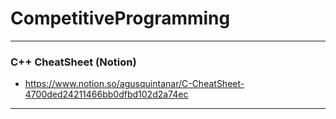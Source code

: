# CompetitiveProgramming

 ---

### C++ CheatSheet (Notion)

* https://www.notion.so/agusquintanar/C-CheatSheet-4700ded24211466bb0dfbd102d2a74ec


---
